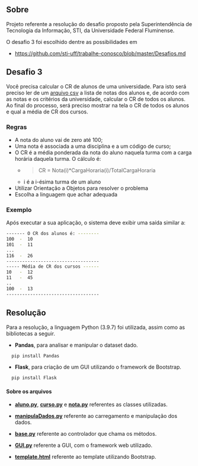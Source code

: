 ## Sobre
Projeto referente a resolução do desafio proposto pela Superintendência de Tecnologia da Informação, STI, da Universidade Federal Fluminense.

O desafio 3 foi escolhido dentre as possibilidades em
* https://github.com/sti-uff/trabalhe-conosco/blob/master/Desafios.md

## Desafio 3

Você precisa calcular o CR de alunos de uma universidade. Para isto será preciso ler de um [arquivo csv](dataset/notas.csv) a lista de notas dos alunos e, de acordo com as notas e os critérios da universidade, calcular o CR de todos os alunos. Ao final do processo, será preciso mostrar na tela o CR de todos os alunos e qual a média de CR dos cursos.

### Regras
* A nota do aluno vai de zero até 100;
* Uma nota é associada a uma disciplina e a um código de curso;
* O CR é a média ponderada da nota do aluno naquela turma com a carga horária daquela turma. O cálculo é:
  * > CR = Nota(i)*CargaHoraria(i)/TotalCargaHoraria 
  * i é a i-ésima turma de um aluno
* Utilizar Orientação a Objetos para resolver o problema
* Escolha a linguagem que achar adequada

### Exemplo
Após executar a sua aplicação, o sistema deve exibir uma saída similar a:

```bash
------- O CR dos alunos é: --------
100  -  10 
101  -  11
...
116  -  26
-----------------------------------
----- Média de CR dos cursos ------
10   -  12
11   -  45
..
100  -  13
-----------------------------------
```

## Resolução
Para a resolução, a linguagem Python (3.9.7) foi utilizada, assim como as bibliotecas a seguir.

* **Pandas**, para analisar e manipular o dataset dado.
```bash 
  pip install Pandas
```
* **Flask**, para criação de um GUI utilizando o framework de Bootstrap.
```bash 
  pip install Flask
```

#### Sobre os arquivos

* **[aluno.py](classes/aluno.py)**, **[curso.py](classes/curso.py)** e **[nota.py](classes/nota.py)** referentes as classes utilizadas.

* **[manipulaDados.py](manipulaDados.py)** referente ao carregamento e manipulação dos dados.

* **[base.py](base.py)** referente ao controlador que chama os métodos.

* **[GUI.py](GUI.py)** referente a GUI, com o framework web utilizado.

* **[template.html](templates/template.html)** referente ao template utilizando Bootstrap.